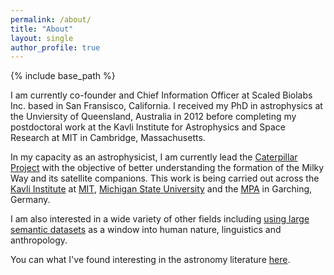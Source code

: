 ```yaml
---
permalink: /about/
title: "About"
layout: single
author_profile: true
---
```


{% include base_path %}

I am currently co-founder and Chief Information Officer at Scaled Biolabs Inc. based in San Fransisco, California. I received my PhD in astrophysics at the Unviersity of Queensland, Australia in 2012 before completing my postdoctoral work at the Kavli Institute for Astrophysics and Space Research at MIT in Cambridge, Massachusetts.

In my capacity as an astrophysicist, I am currently lead the [Caterpillar Project](http://www.caterpillarproject.org) with the objective of better understanding the formation of the Milky Way and its satellite companions. This work is being carried out across the [Kavli Institute](http://space.mit.edu/‎) at [MIT](http://mit.edu), [Michigan State University](http://www.pa.msu.edu/astro/Astronomy.html) and the [MPA](http://www.mpa-garching.mpg.de/) in Garching, Germany.

I am also interested in a wide variety of other fields including [using large semantic datasets](http://brendangriffen.com/) as a window into human nature, linguistics and anthropology. 

You can what I've found interesting in the astronomy literature [here](https://delicious.com/bgriffen).
